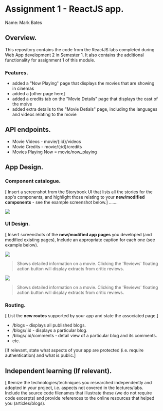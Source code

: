 # Assignment 1 - ReactJS app.

Name: Mark Bates

## Overview.

This repository contains the code from the ReactJS labs completed during Web App development 2 in Semester 1. It also contains the additional functionality for assignment 1 of this module.

### Features.
 
+ added a "Now Playing" page that displays the movies that are showing in cinemas
+ added a [other page here]
+ added a credits tab on the "Movie Details" page that displays the cast of the moive
+ added extra details to the "Movie Detials" page, including the languages and videos relating to the movie

## API endpoints.

+ Movie Videos - movie/{:id}/videos
+ Movie Credits - movie/{:id}/credits
+ Movies Playing Now = movie/now_playing

## App Design.

### Component catalogue.

[ Insert a screenshot from the Storybook UI that lists all the stories for the app's components, and highlight those relating to your __new/modified components__ - see the example screenshot below.] .......

![](./images/storybook.png)
### UI Design.

[ Insert screenshots of the __new/modified app pages__ you developed (and modified existing pages), Include an appropriate caption for each one (see example below).

![ ](./images/view.png)

>Shows detailed information on a movie. Clicking the 'Reviews' floating action button will display extracts from critic reviews.

![ ](./images/view.png)

>Shows detailed information on a movie. Clicking the 'Reviews' floating action button will display extracts from critic reviews.

### Routing.

[ List the __new routes__ supported by your app and state the associated page.]

+ /blogs - displays all published blogs.
+ /blogs/:id - displays a particular blog.
+ /blogs/:id/comments - detail view of a particular blog and its comments.
+ etc.

[If relevant, state what aspects of your app are protected (i.e. require authentication) and what is public.]

## Independent learning (If relevant).

[ Itemize the technologies/techniques you researched independently and adopted in your project, i.e. aspects not covered in the lectures/labs. Include the source code filenames that illustrate these (we do not require code excerpts) and provide references to the online resources that helped you (articles/blogs).
